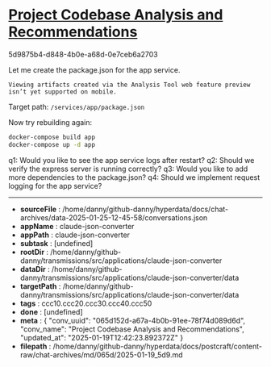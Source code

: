 # [Project Codebase Analysis and Recommendations](https://claude.ai/chat/065d152d-a67a-4b0b-91ee-78f74d089d6d)

5d9875b4-d848-4b0e-a68d-0e7ceb6a2703

 Let me create the package.json for the app service.
```
Viewing artifacts created via the Analysis Tool web feature preview isn’t yet supported on mobile.
```



Target path: `/services/app/package.json`

Now try rebuilding again:
```bash
docker-compose build app
docker-compose up -d app
```

q1: Would you like to see the app service logs after restart?
q2: Should we verify the express server is running correctly?
q3: Would you like to add more dependencies to the package.json?
q4: Should we implement request logging for the app service?

---

* **sourceFile** : /home/danny/github-danny/hyperdata/docs/chat-archives/data-2025-01-25-12-45-58/conversations.json
* **appName** : claude-json-converter
* **appPath** : claude-json-converter
* **subtask** : [undefined]
* **rootDir** : /home/danny/github-danny/transmissions/src/applications/claude-json-converter
* **dataDir** : /home/danny/github-danny/transmissions/src/applications/claude-json-converter/data
* **targetPath** : /home/danny/github-danny/transmissions/src/applications/claude-json-converter/data
* **tags** : ccc10.ccc20.ccc30.ccc40.ccc50
* **done** : [undefined]
* **meta** : {
  "conv_uuid": "065d152d-a67a-4b0b-91ee-78f74d089d6d",
  "conv_name": "Project Codebase Analysis and Recommendations",
  "updated_at": "2025-01-19T12:42:23.892372Z"
}
* **filepath** : /home/danny/github-danny/hyperdata/docs/postcraft/content-raw/chat-archives/md/065d/2025-01-19_5d9.md